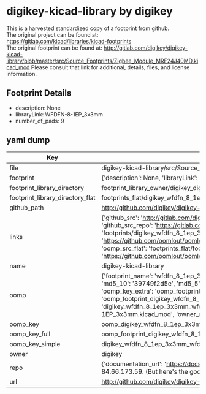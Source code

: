 # digikey-kicad-library by digikey  
This is a harvested standardized copy of a footprint from github.  
The original project can be found at:  
https://gitlab.com/kicad/libraries/kicad-footprints  
The original footprint can be found at:
http://gitlab.com/digikey/digikey-kicad-library/blob/master/src/Source_Footprints/Zigbee_Module_MRF24J40MD.kicad_mod
Please consult that link for additional, details, files, and license information.  
## Footprint Details
* description: None  
* libraryLink: WFDFN-8-1EP_3x3mm  
* number_of_pads: 9  
## yaml dump  
| Key | Value |  
| --- | --- |  
| file | digikey-kicad-library/src/Source_Footprints/WFDFN-8-1EP_3x3mm.kicad_mod |  
| footprint | {'description': None, 'libraryLink': 'WFDFN-8-1EP_3x3mm', 'number_of_pads': 9} |  
| footprint_library_directory | footprint_library_owner/digikey_digikey-kicad-library |  
| footprint_library_directory_flat | footprints_flat/digikey_wfdfn_8_1ep_3x3mm_wfdfn_8_1ep_3x3mm/working |  
| github_path | http://github.com/digikey/digikey-kicad-library/blob/master/src/Source_Footprints/WFDFN-8-1EP_3x3mm.kicad_mod |  
| links | {'github_src': 'http://gitlab.com/digikey/digikey-kicad-library/blob/master/src/Source_Footprints/Zigbee_Module_MRF24J40MD.kicad_mod', 'github_src_repo': 'https://gitlab.com/kicad/libraries/kicad-footprints', 'oomp_bot': 'footprints/digikey_wfdfn_8_1ep_3x3mm_wfdfn_8_1ep_3x3mm/working', 'oomp_bot_github': 'https://github.com/oomlout/oomlout_oomp_footprint_bot/tree/main/footprints/digikey_wfdfn_8_1ep_3x3mm_wfdfn_8_1ep_3x3mm/working', 'oomp_src_flat': 'footprints_flat/footprints_flat/digikey_wfdfn_8_1ep_3x3mm_wfdfn_8_1ep_3x3mm/working', 'oomp_src_flat_github': 'https://github.com/oomlout/oomlout_oomp_footprint_src/tree/main/footprints_flat/digikey_wfdfn_8_1ep_3x3mm_wfdfn_8_1ep_3x3mm/working'} |  
| name | digikey-kicad-library |  
| oomp | {'footprint_name': 'wfdfn_8_1ep_3x3mm', 'library_name': 'wfdfn_8_1ep_3x3mm_kicad_mod', 'md5': '39749f2d5eab8a305279c6b7256ab8c3', 'md5_10': '39749f2d5e', 'md5_5': '39749', 'md5_6': '39749f', 'oomp_key': 'oomp_digikey_wfdfn_8_1ep_3x3mm_wfdfn_8_1ep_3x3mm', 'oomp_key_extra': 'oomp_footprint_digikey_wfdfn_8_1ep_3x3mm_wfdfn_8_1ep_3x3mm', 'oomp_key_full': 'oomp_footprint_digikey_wfdfn_8_1ep_3x3mm_wfdfn_8_1ep_3x3mm_39749f', 'oomp_key_simple': 'digikey_wfdfn_8_1ep_3x3mm_wfdfn_8_1ep_3x3mm', 'original_filename': 'digikey-kicad-library/src/Source_Footprints/WFDFN-8-1EP_3x3mm.kicad_mod', 'owner_name': 'digikey'} |  
| oomp_key | oomp_digikey_wfdfn_8_1ep_3x3mm_wfdfn_8_1ep_3x3mm |  
| oomp_key_full | oomp_footprint_digikey_wfdfn_8_1ep_3x3mm_wfdfn_8_1ep_3x3mm |  
| oomp_key_simple | digikey_wfdfn_8_1ep_3x3mm_wfdfn_8_1ep_3x3mm |  
| owner | digikey |  
| repo | {'documentation_url': 'https://docs.github.com/rest/overview/resources-in-the-rest-api#rate-limiting', 'message': "API rate limit exceeded for 84.66.173.59. (But here's the good news: Authenticated requests get a higher rate limit. Check out the documentation for more details.)"} |  
| url | http://github.com/digikey/digikey-kicad-library |  

